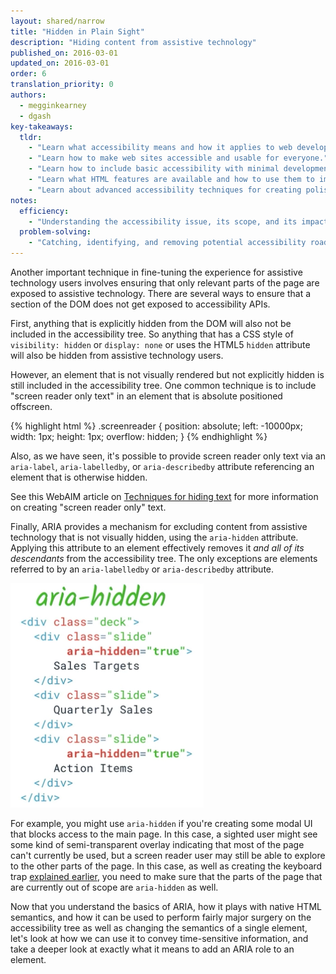 ```yaml
---
layout: shared/narrow
title: "Hidden in Plain Sight"
description: "Hiding content from assistive technology"
published_on: 2016-03-01
updated_on: 2016-03-01
order: 6
translation_priority: 0
authors:
  - megginkearney
  - dgash
key-takeaways:
  tldr: 
    - "Learn what accessibility means and how it applies to web development."
    - "Learn how to make web sites accessible and usable for everyone."
    - "Learn how to include basic accessibility with minimal development impace."
    - "Learn what HTML features are available and how to use them to improve accessibility."
    - "Learn about advanced accessibility techniques for creating polished accessibility experiences."
notes:
  efficiency:
    - "Understanding the accessibility issue, its scope, and its impact can make you a better web developer."
  problem-solving:
    - "Catching, identifying, and removing potential accessibility roadblocks before they happen can improve your development process and reduce maintenance requirements."
---
```


Another important technique in fine-tuning the experience for assistive technology users involves ensuring that only relevant parts of the page are exposed to assistive technology. There are several ways to ensure that a section of the DOM does not get exposed to accessibility APIs.

First, anything that is explicitly hidden from the DOM will also not be included in the accessibility tree. So anything that has a CSS style of `visibility: hidden` or `display: none` or uses the HTML5 `hidden` attribute will also be hidden from assistive technology users.

However, an element that is not visually rendered but not explicitly hidden is still included in the accessibility tree. One common technique is to include "screen reader only text" in an element that is absolute positioned offscreen.

{% highlight html %}
.screenreader {
  position: absolute;
  left: -10000px;
  width: 1px;
  height: 1px;
  overflow: hidden;
}
{% endhighlight %}

Also, as we have seen, it's possible to provide screen reader only text via an `aria-label`, `aria-labelledby`, or `aria-describedby` attribute referencing an element that is otherwise hidden. 

See this WebAIM article on <a href="http://webaim.org/techniques/css/invisiblecontent/#techniques" target="_blank">Techniques for hiding text</a> for more information on creating "screen reader only" text. 

Finally, ARIA provides a mechanism for excluding content from assistive technology that is not visually hidden, using the `aria-hidden` attribute. Applying this attribute to an element effectively removes it *and all of its descendants* from the accessibility tree. The only exceptions are elements referred to by an `aria-labelledby` or `aria-describedby` attribute. 

![using ARIA hidden to exclude visible content from assistive technology](imgs/aria-hidden.png)

For example, you might use `aria-hidden` if you're creating some modal UI that blocks access to the main page. In this case, a sighted user might see some kind of semi-transparent overlay indicating that most of the page can't currently be used, but a screen reader user may still be able to explore to the other parts of the page. In this case, as well as creating the keyboard trap [explained earlier](/web/fundamentals/accessibility/01-focus/focus-eight), you need to make sure that the parts of the page that are currently out of scope are `aria-hidden` as well.

Now that you understand the basics of ARIA, how it plays with native HTML semantics, and how it can be used to perform fairly major surgery on the accessibility tree as well as changing the semantics of a single element, let's look at how we can use it to convey time-sensitive information, and take a deeper look at exactly what it means to add an ARIA role to an element.
